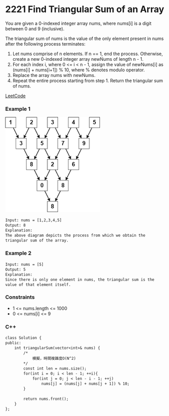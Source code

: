 # 2221 Find Triangular Sum of an Array

You are given a 0-indexed integer array nums, where nums[i] is a digit between 0 and 9 (inclusive).

The triangular sum of nums is the value of the only element present in nums after the following process terminates:

1. Let nums comprise of n elements. If n == 1, end the process. Otherwise, create a new 0-indexed integer array newNums of length n - 1.
2. For each index i, where 0 <= i < n - 1, assign the value of newNums[i] as (nums[i] + nums[i+1]) % 10, where % denotes modulo operator.
3. Replace the array nums with newNums.
4. Repeat the entire process starting from step 1.
Return the triangular sum of nums.
 
[LeetCode](https://leetcode.cn/problems/find-triangular-sum-of-an-array/description/)

### Example 1

<img src="img/2221.png" width = "300"/>

```
Input: nums = [1,2,3,4,5]
Output: 8
Explanation:
The above diagram depicts the process from which we obtain the triangular sum of the array.
```

### Example 2

```
Input: nums = [5]
Output: 5
Explanation:
Since there is only one element in nums, the triangular sum is the value of that element itself.
```

### Constraints

* 1 <= nums.length <= 1000
* 0 <= nums[i] <= 9


### C++ 

```
class Solution {
public:
    int triangularSum(vector<int>& nums) {
        /*
            模擬，時間複雜度O(N^2)
        */
        const int len = nums.size();
        for(int i = 0; i < len - 1; ++i){
            for(int j = 0; j < len - i - 1; ++j)
                nums[j] = (nums[j] + nums[j + 1]) % 10;
        }
        
        return nums.front();
    }
};
```